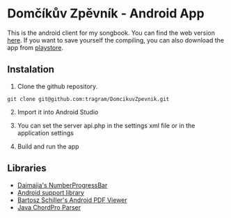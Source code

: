 # Domčíkův Zpěvník - Android App
This is the android client for my songbook. You can find the web version [here](https://github.com/tragram/DomcikuvZpevnik-Server). If you want to save yourself the compiling, you can also download the app from [playstore](https://play.google.com/store/apps/details?id=org.elitanaroda.domcikuvzpevnik). 

## Instalation
1. Clone the github repository.
```
git clone git@github.com:tragram/DomcikuvZpevnik.git
```
2. Import it into Android Studio

3. You can set the server api.php in the settings xml file or in the application settings

4. Build and run the app

## Libraries
* [Daimajia's NumberProgressBar](https://github.com/daimajia/NumberProgressBar)
* [Android support library](https://developer.android.com/topic/libraries/support-library/index.html)
* [Bartosz Schiller's Android PDF Viewer](https://github.com/barteksc/AndroidPdfViewer)
* [Java ChordPro Parser](https://github.com/tkhosravi/chordpro-parser)
